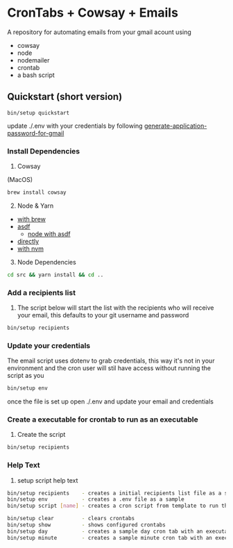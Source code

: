 # CronTabs + Cowsay + Emails

A repository for automating emails from your gmail acount using

- cowsay
- node
- nodemailer
- crontab
- a bash script

## Quickstart (short version)

```
bin/setup quickstart
```

update ./.env with your credentials by following [generate-application-password-for-gmail](https://lmgtfy.app/?q=how+to+generate+application+specific+password+for+gmail)

### Install Dependencies

1. Cowsay

(MacOS)
```sh
brew install cowsay
```

2. Node & Yarn

- [with brew](https://formulae.brew.sh/formula/node)
- [asdf](http://asdf-vm.com/)
    - [node with asdf](https://github.com/asdf-vm/asdf-nodejs)
- [directly](https://nodejs.org/en/download/)
- [with nvm](https://github.com/nvm-sh/nvm#install--update-script)

3. Node Dependencies
```bash
cd src && yarn install && cd ..
```

### Add a recipients list

1. The script below will start the list with the recipients who will receive your email, this defaults to your git username and password

```bash
bin/setup recipients
```

### Update your credentials

The email script uses dotenv to grab credentials, this way it's not in your environment and the cron user will stil have access without running the script as you

```bash
bin/setup env
```

once the file is set up open ./.env and update your email and credentials

### Create a executable for crontab to run as an executable

1. Create the script

```sh
bin/setup recipients
```

###  Help Text
1. setup script help text

```bash
bin/setup recipients    - creates a initial recipients list file as a sample
bin/setup env           - creates a .env file as a sample
bin/setup script [name] - creates a cron script from template to run the email

bin/setup clear         - clears crontabs
bin/setup show          - shows configured crontabs
bin/setup day           - creates a sample day cron tab with an executable script
bin/setup minute        - creates a sample minute cron tab with an executable script
```


